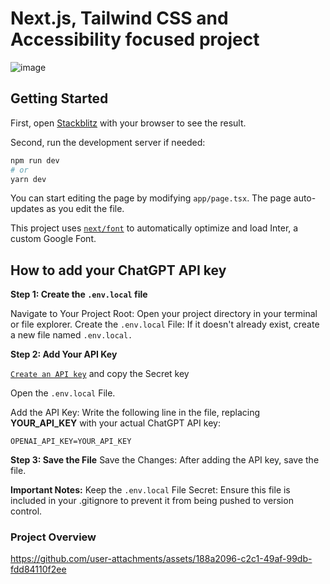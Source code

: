 # Next.js, Tailwind CSS and Accessibility focused project

![image](https://github.com/user-attachments/assets/a62480c1-d3ac-4359-b6e5-955f8cf03e1f)


## Getting Started

First, open [Stackblitz](https://stackblitz.com/~/github.com/oshadhi-vanodhya/project-calculator?file=.next%2Fstatic%2Fcss%2Fapp%2Flayout.css) with your browser to see the result.


Second, run the development server if needed:

```bash
npm run dev
# or
yarn dev

```


You can start editing the page by modifying `app/page.tsx`. The page auto-updates as you edit the file.

This project uses [`next/font`](https://nextjs.org/docs/basic-features/font-optimization) to automatically optimize and load Inter, a custom Google Font.




## How to add your ChatGPT API key

**Step 1: Create the ```.env.local``` file**

Navigate to Your Project Root: Open your project directory in your terminal or file explorer.
Create the ```.env.local``` File: If it doesn't already exist, create a new file named ```.env.local.```




          

**Step 2: Add Your API Key**

[`Create an API key`](https://platform.openai.com/settings/organization/api-keys) and copy the Secret key 

Open the ```.env.local``` File.

Add the API Key: Write the following line in the file, replacing **YOUR_API_KEY** with your actual ChatGPT API key:

```
OPENAI_API_KEY=YOUR_API_KEY
```





**Step 3: Save the File**
Save the Changes: After adding the API key, save the file.

**Important Notes:**
Keep the ```.env.local``` File Secret: Ensure this file is included in your .gitignore to prevent it from being pushed to version control.







### Project Overview

https://github.com/user-attachments/assets/188a2096-c2c1-49af-99db-fdd84110f2ee




